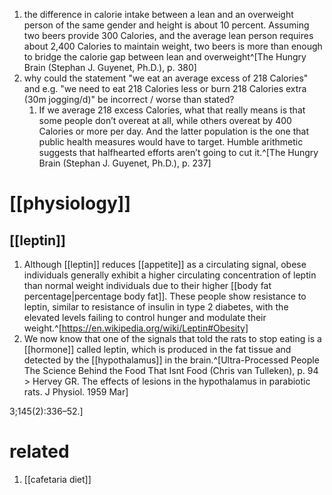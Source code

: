 1. the difference in calorie intake between a lean and an overweight person of the same gender and height is about 10 percent. Assuming two beers provide 300 Calories, and the average lean person requires about 2,400 Calories to maintain weight, two beers is more than enough to bridge the calorie gap between lean and overweight^[The Hungry Brain (Stephan J. Guyenet, Ph.D.), p. 380]
2. why could the statement "we eat an average excess of 218 Calories" and e.g. "we need to eat 218 Calories less or burn 218 Calories extra (30m jogging/d)" be incorrect / worse than stated?
	1. If we average 218 excess Calories, what that really means is that some people don’t overeat at all, while others overeat by 400 Calories or more per day. And the latter population is the one that public health measures would have to target. Humble arithmetic suggests that halfhearted efforts aren’t going to cut it.^[The Hungry Brain (Stephan J. Guyenet, Ph.D.), p. 237]

# [[physiology]]
## [[leptin]]
1. Although [[leptin]] reduces [[appetite]] as a circulating signal, obese individuals generally exhibit a higher circulating concentration of leptin than normal weight individuals due to their higher [[body fat percentage|percentage body fat]]. These people show resistance to leptin, similar to resistance of insulin in type 2 diabetes, with the elevated levels failing to control hunger and modulate their weight.^[https://en.wikipedia.org/wiki/Leptin#Obesity]
2. We now know that one of the signals that told the rats to stop eating is a [[hormone]] called leptin, which is produced in the fat tissue and detected by the [[hypothalamus]] in the brain.^[Ultra-Processed People The Science Behind the Food That Isnt Food (Chris van Tulleken), p. 94 > Hervey GR. The effects of lesions in the hypothalamus in parabiotic rats. J Physiol. 1959 Mar]

3;145(2):336–52.]

# related
1. [[cafetaria diet]]
